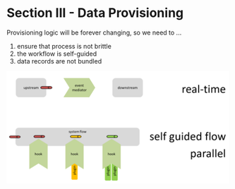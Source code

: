 # Section III - Data Provisioning

Provisioning logic will be forever changing, so we need to ...

1. ensure that process is not brittle
2. the workflow is self-guided
3. data records are not bundled

![DaaS Pattern](../.gitbook/assets/event-provisioning.png)

